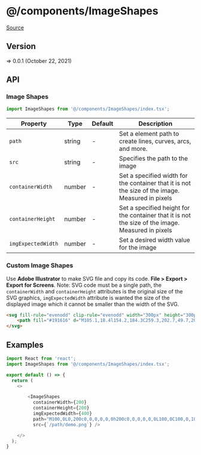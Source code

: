# @/components/ImageShapes

[Source](https://github.com/xizon/poemkit/tree/main/src/client/components/ImageShapes)

## Version

=> 0.0.1 (October 22, 2021)

## API

### Image Shapes
```js
import ImageShapes from '@/components/ImageShapes/index.tsx';
```
| Property | Type | Default | Description |
| --- | --- | --- | --- |
| `path` | string  | - | Set a element path to create lines, curves, arcs, and more. |
| `src` | string  | - | Specifies the path to the image |
| `containerWidth` | number  | - | Set a specified width for the container that it is not the size of the image. Measured in pixels |
| `containerHeight` | number  | - | Set a specified height for the container that it is not the size of the image. Measured in pixels |
| `imgExpectedWidth` | number  | - | Set a desired width value for the image |


### Custom Image Shapes
Use **Adobe Illustrator** to make SVG file and copy its code. **File > Export > Export for Screens**.
Note: SVG code must be a single path, the `containerWidth` and `containerHeight` attributes is the original size of the SVG graphics, `imgExpectedWidth` attribute is wanted the size of the displayed image which it cannot be smaller than the width of the SVG.

```html
<svg fill-rule="evenodd" clip-rule="evenodd" width="300px" height="300px" viewBox="0 0 300 300">
    <path fill="#191616" d="M105.1,18.4l154.2,184.3C259.3,202.7,49.7,208.7,105.1,18.4z"/>
</svg>
```



## Examples

```js
import React from 'react';
import ImageShapes from '@/components/ImageShapes/index.tsx';

export default () => {
  return (
    <>

        <ImageShapes
          containerWidth={200}
          containerHeight={200}
          imgExpectedWidth={400}
          path="M100,0L0,200c0,0,0,0,0,0h200c0,0,0,0,0,0L100,0C100,0,100,0,100,0z"
          src={`/path/demo.png`} />

    </>
  );
}

```